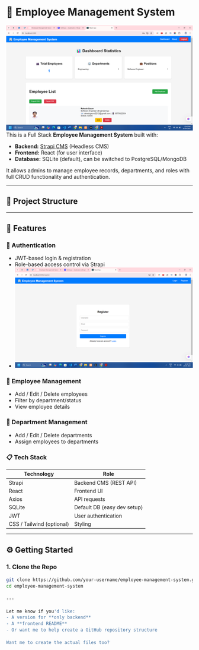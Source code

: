 # 🚀 Employee Management System
![Dashboard Preview](Dashboard_.png)
This is a Full Stack **Employee Management System** built with:

- **Backend:** [Strapi CMS](https://strapi.io/) (Headless CMS)
- **Frontend:** React (for user interface)
- **Database:** SQLite (default), can be switched to PostgreSQL/MongoDB

It allows admins to manage employee records, departments, and roles with full CRUD functionality and authentication.

---

## 📁 Project Structure


---

## 🧰 Features

### 🔐 Authentication
- JWT-based login & registration
- Role-based access control via Strapi
- ![Employee Management System](register.png)

### 👤 Employee Management
- Add / Edit / Delete employees
- Filter by department/status
- View employee details

### 🏢 Department Management
- Add / Edit / Delete departments
- Assign employees to departments

### 📋 Tech Stack
| Technology | Role |
|------------|------|
| Strapi     | Backend CMS (REST API) |
| React      | Frontend UI |
| Axios      | API requests |
| SQLite     | Default DB (easy dev setup) |
| JWT        | User authentication |
| CSS / Tailwind (optional) | Styling |

---

## ⚙️ Getting Started

### 1. Clone the Repo

```bash
git clone https://github.com/your-username/employee-management-system.git
cd employee-management-system

---

Let me know if you'd like:
- A version for **only backend**
- A **frontend README**
- Or want me to help create a GitHub repository structure

Want me to create the actual files too?
